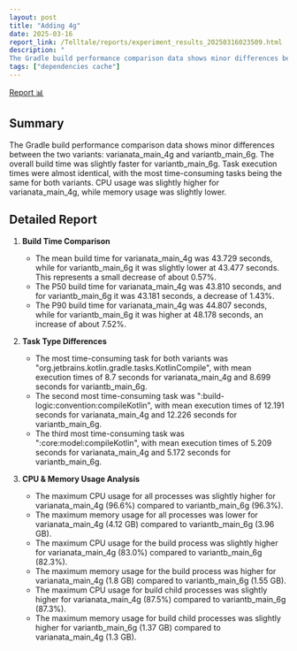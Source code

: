 ```yaml
---
layout: post
title: "Adding 4g"
date: 2025-03-16
report_link: /Telltale/reports/experiment_results_20250316023509.html
description: " 
The Gradle build performance comparison data shows minor differences between the two variants: varianata_main_4g and variantb_main_6g. The overall build time was slightly faster for variantb_main_6g. Task execution times were almost identical, with the most time-consuming tasks being the same for both variants. CPU usage was slightly higher for varianata_main_4g, while memory usage was slightly lower. "
tags: ["dependencies cache"]
---
```

[Report 📊](../../reports/experiment_results_20250316023509.html)
## Summary
The Gradle build performance comparison data shows minor differences between the two variants: varianata_main_4g and variantb_main_6g. The overall build time was slightly faster for variantb_main_6g. Task execution times were almost identical, with the most time-consuming tasks being the same for both variants. CPU usage was slightly higher for varianata_main_4g, while memory usage was slightly lower. 

## Detailed Report

1. **Build Time Comparison**
   - The mean build time for varianata_main_4g was 43.729 seconds, while for variantb_main_6g it was slightly lower at 43.477 seconds. This represents a small decrease of about 0.57%.
   - The P50 build time for varianata_main_4g was 43.810 seconds, and for variantb_main_6g it was 43.181 seconds, a decrease of 1.43%.
   - The P90 build time for varianata_main_4g was 44.807 seconds, while for variantb_main_6g it was higher at 48.178 seconds, an increase of about 7.52%.

2. **Task Type Differences**
   - The most time-consuming task for both variants was "org.jetbrains.kotlin.gradle.tasks.KotlinCompile", with mean execution times of 8.7 seconds for varianata_main_4g and 8.699 seconds for variantb_main_6g.
   - The second most time-consuming task was ":build-logic:convention:compileKotlin", with mean execution times of 12.191 seconds for varianata_main_4g and 12.226 seconds for variantb_main_6g.
   - The third most time-consuming task was ":core:model:compileKotlin", with mean execution times of 5.209 seconds for varianata_main_4g and 5.172 seconds for variantb_main_6g.

3. **CPU & Memory Usage Analysis**
   - The maximum CPU usage for all processes was slightly higher for varianata_main_4g (96.6%) compared to variantb_main_6g (96.3%).
   - The maximum memory usage for all processes was lower for varianata_main_4g (4.12 GB) compared to variantb_main_6g (3.96 GB).
   - The maximum CPU usage for the build process was slightly higher for varianata_main_4g (83.0%) compared to variantb_main_6g (82.3%).
   - The maximum memory usage for the build process was higher for varianata_main_4g (1.8 GB) compared to variantb_main_6g (1.55 GB).
   - The maximum CPU usage for build child processes was slightly higher for varianata_main_4g (87.5%) compared to variantb_main_6g (87.3%).
   - The maximum memory usage for build child processes was slightly higher for variantb_main_6g (1.37 GB) compared to varianata_main_4g (1.3 GB).
